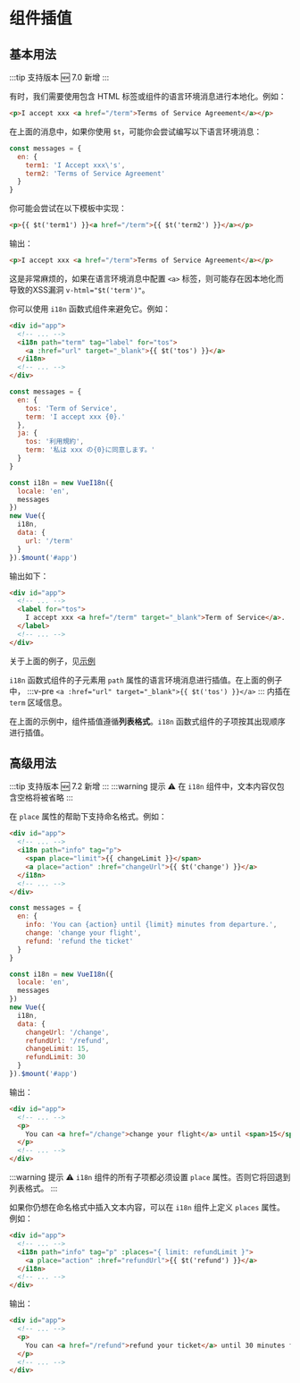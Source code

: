 # 组件插值

## 基本用法

:::tip 支持版本
:new: 7.0 新增
:::

有时，我们需要使用包含 HTML 标签或组件的语言环境消息进行本地化。例如：

```html
<p>I accept xxx <a href="/term">Terms of Service Agreement</a></p>
```

在上面的消息中，如果你使用 `$t`，可能你会尝试编写以下语言环境消息：

```js
const messages = {
  en: {
    term1: 'I Accept xxx\'s',
    term2: 'Terms of Service Agreement'
  }
}
```

你可能会尝试在以下模板中实现：

```html
<p>{{ $t('term1') }}<a href="/term">{{ $t('term2') }}</a></p>
```

输出：

```html
<p>I accept xxx <a href="/term">Terms of Service Agreement</a></p>
```

这是非常麻烦的，如果在语言环境消息中配置 `<a>` 标签，则可能存在因本地化而导致的XSS漏洞 `v-html="$t('term')"`。

你可以使用 `i18n` 函数式组件来避免它。例如：

```html
<div id="app">
  <!-- ... -->
  <i18n path="term" tag="label" for="tos">
    <a :href="url" target="_blank">{{ $t('tos') }}</a>
  </i18n>
  <!-- ... -->
</div>
```
```js
const messages = {
  en: {
    tos: 'Term of Service',
    term: 'I accept xxx {0}.'
  },
  ja: {
    tos: '利用規約',
    term: '私は xxx の{0}に同意します。'
  }
}

const i18n = new VueI18n({
  locale: 'en',
  messages
})
new Vue({
  i18n,
  data: {
    url: '/term'
  }
}).$mount('#app')
```

输出如下：

```html
<div id="app">
  <!-- ... -->
  <label for="tos">
    I accept xxx <a href="/term" target="_blank">Term of Service</a>.
  </label>
  <!-- ... -->
</div>
```

关于上面的例子，见[示例](https://github.com/kazupon/vue-i18n/tree/dev/examples/interpolation)

`i18n` 函数式组件的子元素用 `path` 属性的语言环境消息进行插值。在上面的例子中，
:::v-pre
`<a :href="url" target="_blank">{{ $t('tos') }}</a>`
:::
内插在 `term` 区域信息。

在上面的示例中，组件插值遵循**列表格式**。`i18n` 函数式组件的子项按其出现顺序进行插值。

## 高级用法

:::tip 支持版本
:new: 7.2 新增
:::
:::warning 提示
:warning: 在 `i18n` 组件中，文本内容仅包含空格将被省略
:::

在 `place` 属性的帮助下支持命名格式。例如：

```html
<div id="app">
  <!-- ... -->
  <i18n path="info" tag="p">
    <span place="limit">{{ changeLimit }}</span>
    <a place="action" :href="changeUrl">{{ $t('change') }}</a>
  </i18n>
  <!-- ... -->
</div>
```
```js
const messages = {
  en: {
    info: 'You can {action} until {limit} minutes from departure.',
    change: 'change your flight',
    refund: 'refund the ticket'
  }
}

const i18n = new VueI18n({
  locale: 'en',
  messages
})
new Vue({
  i18n,
  data: {
    changeUrl: '/change',
    refundUrl: '/refund',
    changeLimit: 15,
    refundLimit: 30
  }
}).$mount('#app')
```

输出：

```html
<div id="app">
  <!-- ... -->
  <p>
    You can <a href="/change">change your flight</a> until <span>15</span> minutes from departure.
  </p>
  <!-- ... -->
</div>
```

:::warning 提示
:warning: `i18n` 组件的所有子项都必须设置 `place` 属性。否则它将回退到列表格式。
:::


如果你仍想在命名格式中插入文本内容，可以在 `i18n` 组件上定义 `places` 属性。例如：

```html
<div id="app">
  <!-- ... -->
  <i18n path="info" tag="p" :places="{ limit: refundLimit }">
    <a place="action" :href="refundUrl">{{ $t('refund') }}</a>
  </i18n>
  <!-- ... -->
</div>
```

输出：

```html
<div id="app">
  <!-- ... -->
  <p>
    You can <a href="/refund">refund your ticket</a> until 30 minutes from departure.
  </p>
  <!-- ... -->
</div>
```
